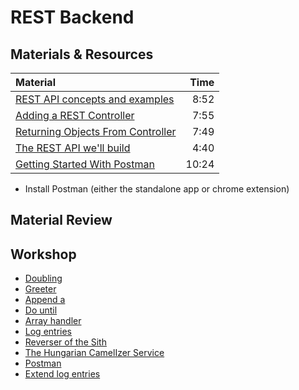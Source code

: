 # REST Backend

## Materials & Resources
| Material | Time |
|:---------|-----:|
|[REST API concepts and examples](https://www.youtube.com/watch?v=7YcW25PHnAA)|8:52|
|[Adding a REST Controller](https://www.youtube.com/watch?v=oRFCeRVWCNE)|7:55|
|[Returning Objects From Controller](https://www.youtube.com/watch?v=gDHSLKmG8ZQ)|7:49|
|[The REST API we'll build](https://www.youtube.com/watch?v=KcFPBkczcFs)|4:40|
|[Getting Started With Postman](https://www.youtube.com/watch?v=q78_AJBGrVw)|10:24|

- Install Postman (either the standalone app or chrome extension)

## Material Review

## Workshop
- [Doubling](exercises/doubling/README.md)
- [Greeter](exercises/greet/README.md)
- [Append a](exercises/append-a/README.md)
- [Do until](exercises/do-until/README.md)
- [Array handler](exercises/array-handler/README.md)
- [Log entries](exercises/log-entries/README.md)
- [Reverser of the Sith](exercises/sith/README.md)
- [The Hungarian CamelIzer Service](exercises/huncam/README.md)
- [Postman](exercises/postman/README.md)
- [Extend log entries](exercises/log-extend/README.md)
